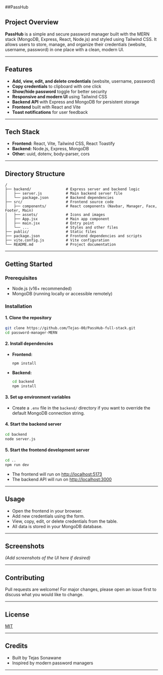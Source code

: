 ##PassHub

## Project Overview

**PassHub** is a simple and secure password manager built with the MERN stack (MongoDB, Express, React, Node.js) and styled using Tailwind CSS. It allows users to store, manage, and organize their credentials (website, username, password) in one place with a clean, modern UI.

---

## Features

- **Add, view, edit, and delete credentials** (website, username, password)
- **Copy credentials** to clipboard with one click
- **Show/hide password** toggle for better security
- **Responsive and modern UI** using Tailwind CSS
- **Backend API** with Express and MongoDB for persistent storage
- **Frontend** built with React and Vite
- **Toast notifications** for user feedback

---

## Tech Stack

- **Frontend:** React, Vite, Tailwind CSS, React Toastify
- **Backend:** Node.js, Express, MongoDB
- **Other:** uuid, dotenv, body-parser, cors

---

## Directory Structure

```
/
├── backend/                # Express server and backend logic
│   ├── server.js           # Main backend server file
│   └── package.json        # Backend dependencies
├── src/                    # Frontend source code
│   ├── components/         # React components (Navbar, Manager, Face, Footer, Main)
│   ├── assets/             # Icons and images
│   ├── App.jsx             # Main app component
│   ├── main.jsx            # Entry point
│   └── ...                 # Styles and other files
├── public/                 # Static files
├── package.json            # Frontend dependencies and scripts
├── vite.config.js          # Vite configuration
└── README.md               # Project documentation
```

---

## Getting Started

### Prerequisites

- Node.js (v16+ recommended)
- MongoDB (running locally or accessible remotely)

### Installation

#### 1. Clone the repository

```bash
git clone https://github.com/Tejas-00/PassHub-full-stack.git
cd password-manager-MERN
```

#### 2. Install dependencies

- **Frontend:**
  ```bash
  npm install
  ```

- **Backend:**
  ```bash
  cd backend
  npm install
  ```

#### 3. Set up environment variables

- Create a `.env` file in the `backend/` directory if you want to override the default MongoDB connection string.

#### 4. Start the backend server

```bash
cd backend
node server.js
```

#### 5. Start the frontend development server

```bash
cd ..
npm run dev
```

- The frontend will run on [http://localhost:5173](http://localhost:5173)
- The backend API will run on [http://localhost:3000](http://localhost:3000)

---

## Usage

- Open the frontend in your browser.
- Add new credentials using the form.
- View, copy, edit, or delete credentials from the table.
- All data is stored in your MongoDB database.

---

## Screenshots

*(Add screenshots of the UI here if desired)*

---

## Contributing

Pull requests are welcome! For major changes, please open an issue first to discuss what you would like to change.

---

## License

[MIT](LICENSE)

---

## Credits

- Built by Tejas Sonawane
- Inspired by modern password managers

---

